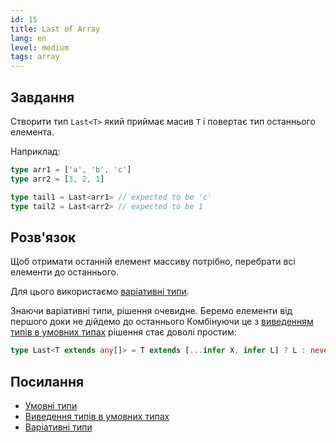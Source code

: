 ```yaml
---
id: 15
title: Last of Array
lang: en
level: medium
tags: array
---
```


## Завдання

Створити тип `Last<T>` який приймає масив `T` і повертає тип останнього елемента.

Наприклад:

```ts
type arr1 = ['a', 'b', 'c']
type arr2 = [3, 2, 1]

type tail1 = Last<arr1> // expected to be 'c'
type tail2 = Last<arr2> // expected to be 1
```

## Розв'язок

Щоб отримати останній елемент массиву потрібно, перебрати всі елементи до останнього.

Для цього використаємо [варіативні типи](https://www.typescriptlang.org/docs/handbook/release-notes/typescript-4-0.html#variadic-tuple-types).

Знаючи варіативні типи, рішення очевидне.
Беремо елементи від першого доки не дійдемо до останнього
Комбінуючи це з [виведенням типів в умовних типах](https://www.typescriptlang.org/docs/handbook/advanced-types.html#type-inference-in-conditional-types) рішення стає доволі простим:

```ts
type Last<T extends any[]> = T extends [...infer X, infer L] ? L : never;
```

## Посилання

- [Умовні типи](https://www.typescriptlang.org/docs/handbook/advanced-types.html#conditional-types)
- [Виведення типів в умовних типах](https://www.typescriptlang.org/docs/handbook/advanced-types.html#type-inference-in-conditional-types)
- [Варіативні типи](https://www.typescriptlang.org/docs/handbook/release-notes/typescript-4-0.html#variadic-tuple-types)
